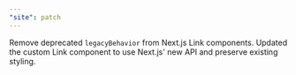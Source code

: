 ```yaml
---
"site": patch
---
```


Remove deprecated `legacyBehavior` from Next.js Link components. Updated the
custom Link component to use Next.js' new API and preserve existing styling.
